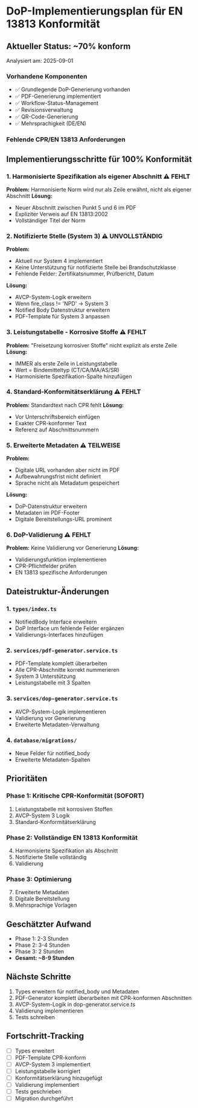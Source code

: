# DoP-Implementierungsplan für EN 13813 Konformität

## Aktueller Status: ~70% konform
Analysiert am: 2025-09-01

### Vorhandene Komponenten
- ✅ Grundlegende DoP-Generierung vorhanden
- ✅ PDF-Generierung implementiert
- ✅ Workflow-Status-Management
- ✅ Revisionsverwaltung
- ✅ QR-Code-Generierung
- ✅ Mehrsprachigkeit (DE/EN)

### Fehlende CPR/EN 13813 Anforderungen

## Implementierungsschritte für 100% Konformität

### 1. **Harmonisierte Spezifikation als eigener Abschnitt** ⚠️ FEHLT
**Problem:** Harmonisierte Norm wird nur als Zeile erwähnt, nicht als eigener Abschnitt
**Lösung:**
- Neuer Abschnitt zwischen Punkt 5 und 6 im PDF
- Expliziter Verweis auf EN 13813:2002
- Vollständiger Titel der Norm

### 2. **Notifizierte Stelle (System 3)** ⚠️ UNVOLLSTÄNDIG
**Problem:** 
- Aktuell nur System 4 implementiert
- Keine Unterstützung für notifizierte Stelle bei Brandschutzklasse
- Fehlende Felder: Zertifikatsnummer, Prüfbericht, Datum

**Lösung:**
- AVCP-System-Logik erweitern
- Wenn fire_class != 'NPD' → System 3
- Notified Body Datenstruktur erweitern
- PDF-Template für System 3 anpassen

### 3. **Leistungstabelle - Korrosive Stoffe** ⚠️ FEHLT
**Problem:** "Freisetzung korrosiver Stoffe" nicht explizit als erste Zeile
**Lösung:**
- IMMER als erste Zeile in Leistungstabelle
- Wert = Bindemitteltyp (CT/CA/MA/AS/SR)
- Harmonisierte Spezifikation-Spalte hinzufügen

### 4. **Standard-Konformitätserklärung** ⚠️ FEHLT
**Problem:** Standardtext nach CPR fehlt
**Lösung:**
- Vor Unterschriftsbereich einfügen
- Exakter CPR-konformer Text
- Referenz auf Abschnittsnummern

### 5. **Erweiterte Metadaten** ⚠️ TEILWEISE
**Problem:**
- Digitale URL vorhanden aber nicht im PDF
- Aufbewahrungsfrist nicht definiert
- Sprache nicht als Metadatum gespeichert

**Lösung:**
- DoP-Datenstruktur erweitern
- Metadaten im PDF-Footer
- Digitale Bereitstellungs-URL prominent

### 6. **DoP-Validierung** ⚠️ FEHLT
**Problem:** Keine Validierung vor Generierung
**Lösung:**
- Validierungsfunktion implementieren
- CPR-Pflichtfelder prüfen
- EN 13813 spezifische Anforderungen

## Dateistruktur-Änderungen

### 1. `types/index.ts`
- NotifiedBody Interface erweitern
- DoP Interface um fehlende Felder ergänzen
- Validierungs-Interfaces hinzufügen

### 2. `services/pdf-generator.service.ts`
- PDF-Template komplett überarbeiten
- Alle CPR-Abschnitte korrekt nummerieren
- System 3 Unterstützung
- Leistungstabelle mit 3 Spalten

### 3. `services/dop-generator.service.ts`
- AVCP-System-Logik implementieren
- Validierung vor Generierung
- Erweiterte Metadaten-Verwaltung

### 4. `database/migrations/`
- Neue Felder für notified_body
- Erweiterte Metadaten-Spalten

## Prioritäten

### Phase 1: Kritische CPR-Konformität (SOFORT)
1. Leistungstabelle mit korrosiven Stoffen
2. AVCP-System 3 Logik
3. Standard-Konformitätserklärung

### Phase 2: Vollständige EN 13813 Konformität
4. Harmonisierte Spezifikation als Abschnitt
5. Notifizierte Stelle vollständig
6. Validierung

### Phase 3: Optimierung
7. Erweiterte Metadaten
8. Digitale Bereitstellung
9. Mehrsprachige Vorlagen

## Geschätzter Aufwand
- Phase 1: 2-3 Stunden
- Phase 2: 3-4 Stunden  
- Phase 3: 2 Stunden
- **Gesamt: ~8-9 Stunden**

## Nächste Schritte
1. Types erweitern für notified_body und Metadaten
2. PDF-Generator komplett überarbeiten mit CPR-konformen Abschnitten
3. AVCP-System-Logik in dop-generator.service.ts
4. Validierung implementieren
5. Tests schreiben

## Fortschritt-Tracking
- [ ] Types erweitert
- [ ] PDF-Template CPR-konform
- [ ] AVCP-System 3 implementiert
- [ ] Leistungstabelle korrigiert
- [ ] Konformitätserklärung hinzugefügt
- [ ] Validierung implementiert
- [ ] Tests geschrieben
- [ ] Migration durchgeführt